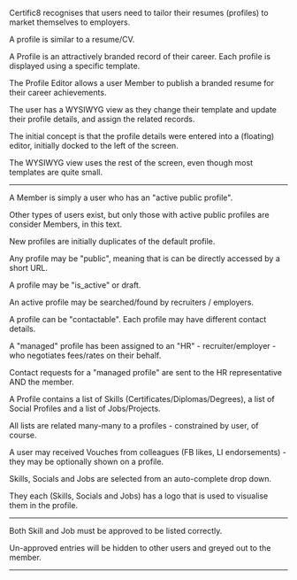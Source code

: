 Certific8 recognises that users need to tailor their resumes (profiles) to market themselves to employers.

A profile is similar to a resume/CV. 

A Profile is an attractively branded record of their career. Each profile is displayed using a specific template. 

The Profile Editor allows a user Member to publish a branded resume for their career achievements.

The user has a WYSIWYG view as they change their template and update their profile details, and assign the related records. 

The initial concept is that the profile details were entered into a (floating) editor, initially docked to the left of the screen.

The WYSIWYG view uses the rest of the screen, even though most templates are quite small.

---- ---- ---- ---- ---- ---- ---- ---- ---- ---- ---- 

A Member is simply a user who has an "active public profile".

Other types of users exist, but only those with active public profiles are consider Members, in this text.

New profiles are initially duplicates of the default profile.

Any profile may be "public", meaning that is can be directly accessed by a short URL.

A profile may be "is_active" or draft. 

An active profile may be searched/found by recruiters / employers.

A profile can be "contactable". Each profile may have different contact details.

A "managed" profile has been assigned to an "HR" - recruiter/employer - who negotiates fees/rates on their behalf.

Contact requests for a "managed profile" are sent to the HR representative AND the member.

A Profile contains a list of Skills (Certificates/Diplomas/Degrees), a list of Social Profiles and a list of Jobs/Projects.

All lists are related many-many to a profiles - constrained by user, of course.

A user may received Vouches from colleagues (FB likes, LI endorsements) - they may be optionally shown on a profile.

Skills, Socials and Jobs are selected from an auto-complete drop down.

They each (Skills, Socials and Jobs) has a logo that is used to visualise them in the profile.

---- ---- ---- ---- ---- ---- ---- ---- ---- ---- ---- 

Both Skill and Job must be approved to be listed correctly.

Un-approved entries will be hidden to other users and greyed out to the member.

---- ---- ---- ---- ---- ---- ---- ---- ---- ---- ---- 

